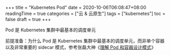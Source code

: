+++
title = "Kubernetes Pod"
date = 2020-10-06T06:08:47+08:00
readingTime = true
categories = ["云 & 云原生"]
tags = ["kubernetes"]
toc = false
draft = true
+++

Pod 是 Kubernetes 集群中最基本的调度单元

<!--more-->

前提准备：为什么 Pod 是 Kubernetes 集群中最基本的调度单元，而非单个容器以及非常重要的 sidecar 模式，参考张磊大神《[理解 Pod 和容器设计模式](https://edu.aliyun.com/lesson_1651_13079?spm=5176.10731542.0.0.a53a20beDTUo8v#_13079)》
